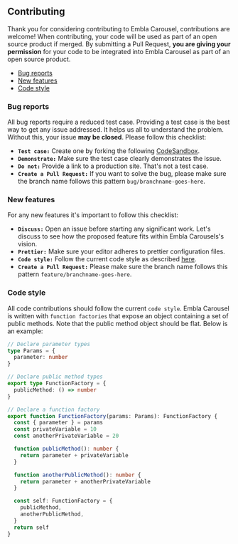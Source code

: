 ## Contributing

Thank you for considering contributing to Embla Carousel, contributions are welcome! When contributing, your code will be used as part of an open source product if merged. By submitting a Pull Request, **you are giving your permission** for your code to be integrated into Embla Carousel as part of an open source product.

- [Bug reports](#bug-reports)
- [New features](#new-features)
- [Code style](#code-style)

### Bug reports

All bug reports require a reduced test case. Providing a test case is the best way to get any issue addressed. It helps us all to understand the problem. Without this, your issue **may be closed**. Please follow this checklist:

- **`Test case:`** Create one by forking the following [CodeSandbox](https://codesandbox.io/s/embla-carousel-loop-false-oyols).
- **`Demonstrate:`** Make sure the test case clearly demonstrates the issue.
- **`Do not:`** Provide a link to a production site. That's not a test case.
- **`Create a Pull Request:`** If you want to solve the bug, please make sure the branch name follows this pattern `bug/branchname-goes-here`.

### New features

For any new features it's important to follow this checklist:

- **`Discuss:`** Open an issue before starting any significant work. Let's discuss to see how the proposed feature fits within Embla Carousels's vision.
- **`Prettier:`** Make sure your editor adheres to prettier configuration files.
- **`Code style:`** Follow the current code style as described [here](#code-style).
- **`Create a Pull Request:`** Please make sure the branch name follows this pattern `feature/branchname-goes-here`.

### Code style

All code contributions should follow the current `code style`. Embla Carousel is written with `function factories` that expose an object containing a set of public methods. Note that the public method object should be flat. Below is an example:

```typescript
// Declare parameter types
type Params = {
  parameter: number
}

// Declare public method types
export type FunctionFactory = {
  publicMethod: () => number
}

// Declare a function factory
export function FunctionFactory(params: Params): FunctionFactory {
  const { parameter } = params
  const privateVariable = 10
  const anotherPrivateVariable = 20

  function publicMethod(): number {
    return parameter + privateVariable
  }

  function anotherPublicMethod(): number {
    return parameter + anotherPrivateVariable
  }

  const self: FunctionFactory = {
    publicMethod,
    anotherPublicMethod,
  }
  return self
}
```
